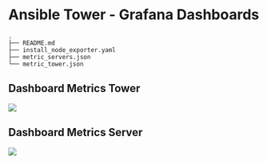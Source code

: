# Ansible Tower - Grafana Dashboards

````
.
├── README.md
├── install_node_exporter.yaml
├── metric_servers.json
└── metric_tower.json
````

 Dashboard Metrics Tower
 ---
![](https://raw.githubusercontent.com/redhat-cop/tower_grafana_dashboards/master/Screen%20Shot%202020-04-07%20at%2000.26.40.png?token=AKCFJMUCLXK7ZQWHS6PX3XK6T6ZH4)


Dashboard Metrics Server
---
![](https://raw.githubusercontent.com/redhat-cop/tower_grafana_dashboards/master/Screen%20Shot%202020-04-07%20at%2000.26.14.png?token=AKCFJMV7PCM6QRVNTA6DCGC6T6ZVW)
